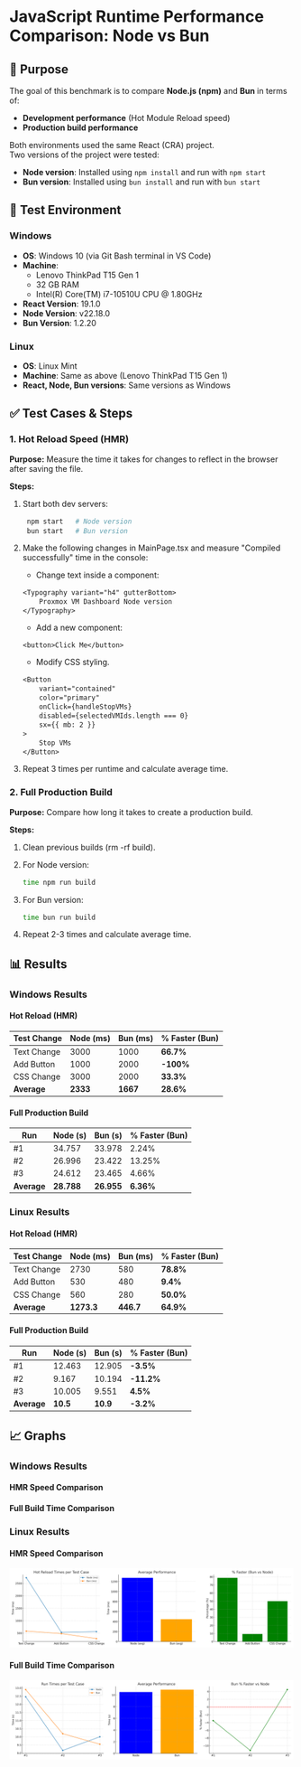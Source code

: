 # JavaScript Runtime Performance Comparison: Node vs Bun

## 📌 Purpose
The goal of this benchmark is to compare **Node.js (npm)** and **Bun** in terms of:
- **Development performance** (Hot Module Reload speed)
- **Production build performance**

Both environments used the same React (CRA) project.  
Two versions of the project were tested:
- **Node version**: Installed using `npm install` and run with `npm start`
- **Bun version**: Installed using `bun install` and run with `bun start`


## 🧪 Test Environment
### Windows
- **OS**: Windows 10 (via Git Bash terminal in VS Code)  
- **Machine**: 
    - Lenovo ThinkPad T15 Gen 1
    - 32 GB RAM
    - Intel(R) Core(TM) i7-10510U CPU @ 1.80GHz
- **React Version**: 19.1.0
- **Node Version**: v22.18.0
- **Bun Version**: 1.2.20

### Linux
- **OS**: Linux Mint  
- **Machine**: Same as above (Lenovo ThinkPad T15 Gen 1)  
- **React, Node, Bun versions**: Same versions as Windows  


## ✅ Test Cases & Steps

### **1. Hot Reload Speed (HMR)**
**Purpose:** Measure the time it takes for changes to reflect in the browser after saving the file.

**Steps:**
1. Start both dev servers:
   ```bash
    npm start   # Node version
    bun start   # Bun version
   ```                                                             
 
2. Make the following changes in MainPage.tsx and measure "Compiled successfully" time in the console:

    - Change text inside a component:

    ```tsx
    <Typography variant="h4" gutterBottom>
        Proxmox VM Dashboard Node version
    </Typography>
    ```

    - Add a new component:

    ```tsx
    <button>Click Me</button>
    ```

    - Modify CSS styling.

    ```tsx
    <Button
        variant="contained"
        color="primary"
        onClick={handleStopVMs}
        disabled={selectedVMIds.length === 0}
        sx={{ mb: 2 }}
    >
        Stop VMs
    </Button>
    ```


3. Repeat 3 times per runtime and calculate average time.


### **2. Full Production Build**
**Purpose:**  Compare how long it takes to create a production build. 

**Steps:**
1. Clean previous builds (rm -rf build).

2. For Node version:

   ```bash
   time npm run build
   ```   
3. For Bun version:

   ```bash
   time bun run build
   ```  
4. Repeat 2-3 times and calculate average time.


## 📊 Results
### Windows Results
#### Hot Reload (HMR)
| Test Change | Node (ms) | Bun (ms) | % Faster (Bun) |
| ----------- | --------- | -------- | -------------- |
| Text Change | 3000      | 1000     | **66.7%**      |
| Add Button  | 1000      | 2000     | **-100%**      |
| CSS Change  | 3000      | 2000     | **33.3%**      |
| **Average** | **2333**  | **1667** | **28.6%**      |


#### Full Production Build
| Run         | Node (s)   | Bun (s)  | % Faster (Bun) |
| ----------- | ---------- | -------- | -------------- |
| #1          | 34.757     | 33.978   | 2.24%          |
| #2          | 26.996     | 23.422   | 13.25%         |
| #3          | 24.612     | 23.465   | 4.66%          |
| **Average** | **28.788** | **26.955** | **6.36%**    |


### Linux Results
#### Hot Reload (HMR)
| Test Change | Node (ms)  | Bun (ms)  | % Faster (Bun) |
| ----------- | ---------- | --------- | -------------- |
| Text Change | 2730       | 580       | **78.8%**      |
| Add Button  | 530        | 480       | **9.4%**       |
| CSS Change  | 560        | 280       | **50.0%**      |
| **Average** | **1273.3** | **446.7** | **64.9%**      |


#### Full Production Build
| Run         | Node (s) | Bun (s)  | % Faster (Bun) |
| ----------- | -------- | -------- | -------------- |
| #1          | 12.463   | 12.905   | **-3.5%**      |
| #2          | 9.167    | 10.194   | **-11.2%**     |
| #3          | 10.005   | 9.551    | **4.5%**       |
| **Average** | **10.5** | **10.9** | **-3.2%**      |


## 📈 Graphs
### Windows Results
#### HMR Speed Comparison

<!-- ![HMR Speed Comparison](assets/hot_reload_three_graphs.png) -->

#### Full Build Time Comparison

<!-- ![Build Time Comparison](assets/build_time_comparison_combined.png) -->

### Linux Results
#### HMR Speed Comparison

![HMR Speed Comparison](assets/linux_hmr_results.png)

#### Full Build Time Comparison

![Build Time Comparison](assets/linux_build_time_results.png)

